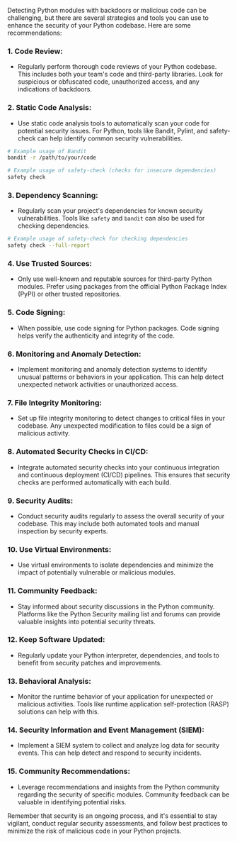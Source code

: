 Detecting Python modules with backdoors or malicious code can be challenging, but there are several strategies and tools you can use to enhance the security of your Python codebase. Here are some recommendations:

### 1. **Code Review:**
   - Regularly perform thorough code reviews of your Python codebase. This includes both your team's code and third-party libraries. Look for suspicious or obfuscated code, unauthorized access, and any indications of backdoors.

### 2. **Static Code Analysis:**
   - Use static code analysis tools to automatically scan your code for potential security issues. For Python, tools like Bandit, Pylint, and safety-check can help identify common security vulnerabilities.

   ```bash
   # Example usage of Bandit
   bandit -r /path/to/your/code
   ```

   ```bash
   # Example usage of safety-check (checks for insecure dependencies)
   safety check
   ```

### 3. **Dependency Scanning:**
   - Regularly scan your project's dependencies for known security vulnerabilities. Tools like `safety` and `bandit` can also be used for checking dependencies.

   ```bash
   # Example usage of safety-check for checking dependencies
   safety check --full-report
   ```

### 4. **Use Trusted Sources:**
   - Only use well-known and reputable sources for third-party Python modules. Prefer using packages from the official Python Package Index (PyPI) or other trusted repositories.

### 5. **Code Signing:**
   - When possible, use code signing for Python packages. Code signing helps verify the authenticity and integrity of the code.

### 6. **Monitoring and Anomaly Detection:**
   - Implement monitoring and anomaly detection systems to identify unusual patterns or behaviors in your application. This can help detect unexpected network activities or unauthorized access.

### 7. **File Integrity Monitoring:**
   - Set up file integrity monitoring to detect changes to critical files in your codebase. Any unexpected modification to files could be a sign of malicious activity.

### 8. **Automated Security Checks in CI/CD:**
   - Integrate automated security checks into your continuous integration and continuous deployment (CI/CD) pipelines. This ensures that security checks are performed automatically with each build.

### 9. **Security Audits:**
   - Conduct security audits regularly to assess the overall security of your codebase. This may include both automated tools and manual inspection by security experts.

### 10. **Use Virtual Environments:**
   - Use virtual environments to isolate dependencies and minimize the impact of potentially vulnerable or malicious modules.

### 11. **Community Feedback:**
   - Stay informed about security discussions in the Python community. Platforms like the Python Security mailing list and forums can provide valuable insights into potential security threats.

### 12. **Keep Software Updated:**
   - Regularly update your Python interpreter, dependencies, and tools to benefit from security patches and improvements.

### 13. **Behavioral Analysis:**
   - Monitor the runtime behavior of your application for unexpected or malicious activities. Tools like runtime application self-protection (RASP) solutions can help with this.

### 14. **Security Information and Event Management (SIEM):**
   - Implement a SIEM system to collect and analyze log data for security events. This can help detect and respond to security incidents.

### 15. **Community Recommendations:**
   - Leverage recommendations and insights from the Python community regarding the security of specific modules. Community feedback can be valuable in identifying potential risks.

Remember that security is an ongoing process, and it's essential to stay vigilant, conduct regular security assessments, and follow best practices to minimize the risk of malicious code in your Python projects.
